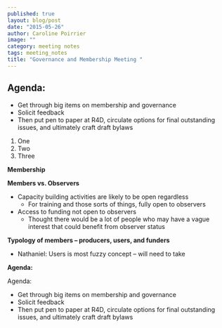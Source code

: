 ```yaml
---
published: true
layout: blog/post
date: "2015-05-26"
author: Caroline Poirrier
image: ""
category: meeting notes
tags: meeting_notes
title: "Governance and Membership Meeting "
---
```



## Agenda:

- Get through big items on membership and governance
- Solicit feedback
- Then put pen to paper at R4D, circulate options for final outstanding issues, and ultimately craft draft bylaws

1. One
2. Two
3. Three


**Membership**

**Members vs. Observers**

+ Capacity building activities are likely to be open regardless
    + For training and those sorts of things, fully open to observers
+ Access to funding not open to observers
    + Thought there would be a lot of people who may have a vague interest that could benefit from observer status
	
**Typology of members – producers, users, and funders**
+ Nathaniel: Users is most fuzzy concept – will need to take



**Agenda:**

Agenda:
+ Get through big items on membership and governance    
+ Solicit feedback  
+ Then put pen to paper at R4D, circulate options for final outstanding issues, and ultimately craft draft bylaws


